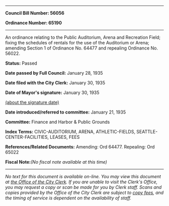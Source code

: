 

********

**Council Bill Number: 56056**
   
**Ordinance Number: 65190**
********

 An ordinance relating to the Public Auditorium, Arena and Recreation Field; fixing the schedules of rentals for the use of the Auditorium or Arena; amending Section 1 of Ordinance No. 64477 and repealing Ordinance No. 56022.

**Status:** Passed
   
**Date passed by Full Council:** January 28, 1935
   
**Date filed with the City Clerk:** January 30, 1935
   
**Date of Mayor's signature:** January 30, 1935
   
[(about the signature date)](/~public/approvaldate.htm)
   
   
   
**Date introduced/referred to committee:** January 21, 1935
   
**Committee:** Finance and Harbor & Public Grounds
   
   
**Index Terms:** CIVIC-AUDITORIUM, ARENA, ATHLETIC-FIELDS, SEATTLE-CENTER-FACILITIES, LEASES, FEES

**References/Related Documents:** Amending: Ord 64477. Repealing: Ord 65022

**Fiscal Note:**_(No fiscal note available at this time)_
********

_No text for this document is available on-line. You may view this document at [the Office of the City Clerk](http://www.seattle.gov/leg/clerk/contactUs.htm). If you are unable to visit the Clerk's Office, you may request a copy or scan be made for you by Clerk staff. Scans and copies provided by the Office of the City Clerk are subject to [copy fees](http://clerk.seattle.gov/~public/clerkfees.htm), and the timing of service is dependent on the availability of staff._


